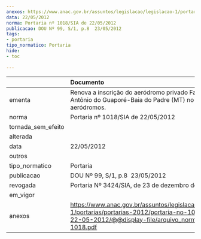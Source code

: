 ```yaml
---
anexos: https://www.anac.gov.br/assuntos/legislacao/legislacao-1/portarias/portarias-2012/portaria-no-1018-sia-de-22-05-2012/@@display-file/arquivo_norma/PA2012-1018.pdf
data: 22/05/2012
norma: Portaria nº 1018/SIA de 22/05/2012
publicacao: DOU Nº 99, S/1, p.8  23/05/2012
tags:
- portaria
tipo_normatico: Portaria
hide: 
- toc 
 
---
```


|                    | Documento                                                                                                                                                         |
|:-------------------|:------------------------------------------------------------------------------------------------------------------------------------------------------------------|
| ementa             | Renova a inscrição do aeródromo privado Fazenda Sto. Antônio do Guaporé-Baia do Padre (MT) no cadastro de aeródromos.                                             |
| norma              | Portaria nº 1018/SIA de 22/05/2012                                                                                                                                |
| tornada_sem_efeito |                                                                                                                                                                   |
| alterada           |                                                                                                                                                                   |
| data               | 22/05/2012                                                                                                                                                        |
| outros             |                                                                                                                                                                   |
| tipo_normatico     | Portaria                                                                                                                                                          |
| publicacao         | DOU Nº 99, S/1, p.8  23/05/2012                                                                                                                                   |
| revogada           | Portaria Nº 3424/SIA, de 23 de dezembro de 2015                                                                                                                   |
| em_vigor           |                                                                                                                                                                   |
| anexos             | https://www.anac.gov.br/assuntos/legislacao/legislacao-1/portarias/portarias-2012/portaria-no-1018-sia-de-22-05-2012/@@display-file/arquivo_norma/PA2012-1018.pdf |
